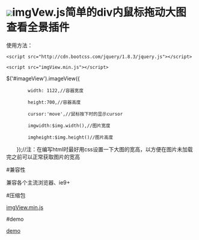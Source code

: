 # ![](https://assets-cdn.github.com/images/icons/emoji/octocat.png)imgVew.js简单的div内鼠标拖动大图查看全景插件

使用方法：

`<script src="http://cdn.bootcss.com/jquery/1.8.3/jquery.js"></script>`

`<script src="imgView.min.js"></script>`

$('#imageView').imageView({

            width: 1122,//容器宽度
            
            height:700,//容器高度
            
            cursor:'move',//鼠标按下时的显示cursor
            
            imgwidth:$img.width(),//图片宽度
            
            imgheight:$img.height()//图片高度
            
        });//注：在编写html时最好用css设置一下大图的宽高，以方便在图片未加载完之前可以正常获取图片的宽高
        

#兼容性

兼容各个主流浏览器、ie9+

#压缩包

[imgView.min.js](https://github.com/wdq13658373674/mgPlugin/blob/master/imgView.min.js)

#demo

[demo](https://github.com/wdq13658373674/mgPlugin/blob/master/imgView/demo.html)
